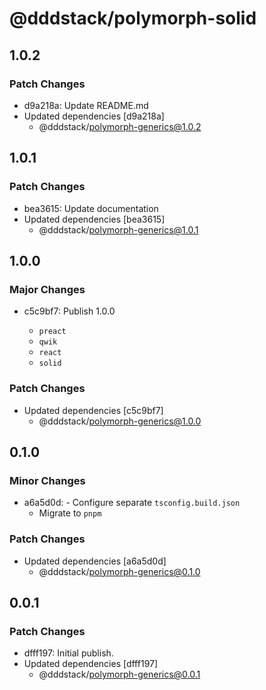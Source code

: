 # @dddstack/polymorph-solid

## 1.0.2

### Patch Changes

- d9a218a: Update README.md
- Updated dependencies [d9a218a]
  - @dddstack/polymorph-generics@1.0.2

## 1.0.1

### Patch Changes

- bea3615: Update documentation
- Updated dependencies [bea3615]
  - @dddstack/polymorph-generics@1.0.1

## 1.0.0

### Major Changes

- c5c9bf7: Publish 1.0.0

  - `preact`
  - `qwik`
  - `react`
  - `solid`

### Patch Changes

- Updated dependencies [c5c9bf7]
  - @dddstack/polymorph-generics@1.0.0

## 0.1.0

### Minor Changes

- a6a5d0d: - Configure separate `tsconfig.build.json`
  - Migrate to `pnpm`

### Patch Changes

- Updated dependencies [a6a5d0d]
  - @dddstack/polymorph-generics@0.1.0

## 0.0.1

### Patch Changes

- dfff197: Initial publish.
- Updated dependencies [dfff197]
  - @dddstack/polymorph-generics@0.0.1
